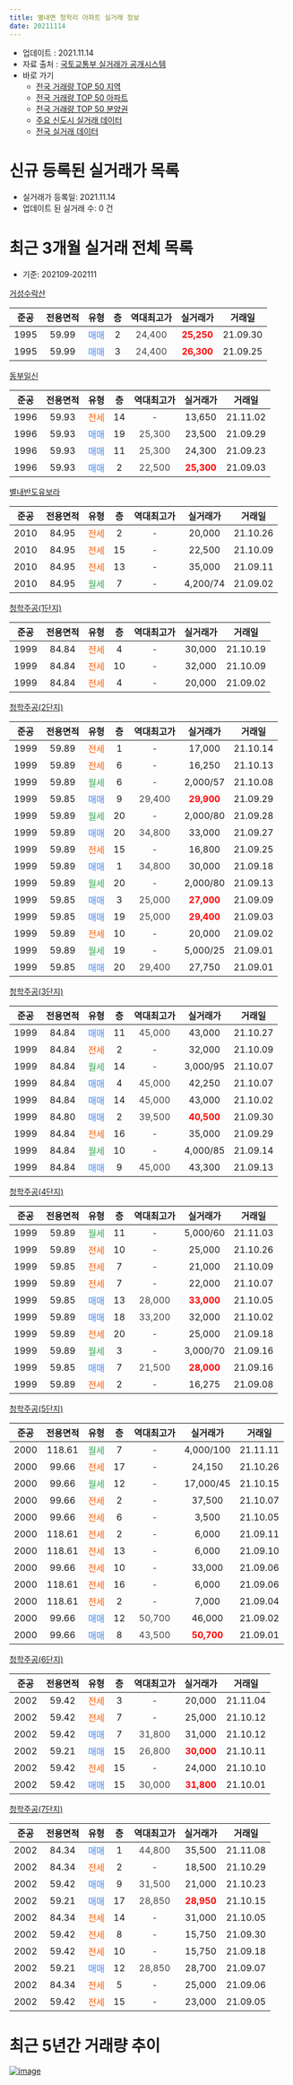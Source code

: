 ```yaml
---
title: 별내면 청학리 아파트 실거래 정보
date: 20211114
---
```


* 업데이트 : 2021.11.14
* 자료 출처 : [국토교통부 실거래가 공개시스템](http://rt.molit.go.kr)
* 바로 가기
    * [전국 거래량 TOP 50 지역](https://apt-info.github.io/apt-trade-info/tr)
    * [전국 거래량 TOP 50 아파트](https://apt-info.github.io/apt-trade-info/ta)
    * [전국 거래량 TOP 50 분양권](https://apt-info.github.io/apt-trade-info/tb)
    * [주요 신도시 실거래 데이터](https://apt-info.github.io/apt-trade-info/newtown)
    * [전국 실거래 데이터](https://apt-info.github.io/apt-trade-info/all)



<script async src="https://pagead2.googlesyndication.com/pagead/js/adsbygoogle.js"></script>
<!-- 기본광고 -->
<ins class="adsbygoogle"
     style="display:block"
     data-ad-client="ca-pub-1142216861245946"
     data-ad-slot="4805727019"
     data-ad-format="auto"
     data-full-width-responsive="true"></ins>
<script>
     (adsbygoogle = window.adsbygoogle || []).push({});
</script>


# 신규 등록된 실거래가 목록

* 실거래가 등록일: 2021.11.14
* 업데이트 된 실거래 수: 0 건




<script async src="https://pagead2.googlesyndication.com/pagead/js/adsbygoogle.js"></script>
<!-- 기본광고 -->
<ins class="adsbygoogle"
     style="display:block"
     data-ad-client="ca-pub-1142216861245946"
     data-ad-slot="4805727019"
     data-ad-format="auto"
     data-full-width-responsive="true"></ins>
<script>
     (adsbygoogle = window.adsbygoogle || []).push({});
</script>


# 최근 3개월 실거래 전체 목록
* 기준: 202109-202111


[거성수락산](https://search.naver.com/search.naver?query=%EA%B1%B0%EC%84%B1%EC%88%98%EB%9D%BD%EC%82%B0)

|준공|전용면적|유형|층|역대최고가|실거래가|거래일|
|:---:|:---:|:---:|:---:|:---:|:---:|:---:|
|1995|59.99|<span style="color:#4285F3">매매</span>|2|<span style="color:#444444">24,400</span>|<b><span style="color:#FF0000">25,250</span></b>|21.09.30|
|1995|59.99|<span style="color:#4285F3">매매</span>|3|<span style="color:#444444">24,400</span>|<b><span style="color:#FF0000">26,300</span></b>|21.09.25|

[동부일신](https://search.naver.com/search.naver?query=%EB%8F%99%EB%B6%80%EC%9D%BC%EC%8B%A0)

|준공|전용면적|유형|층|역대최고가|실거래가|거래일|
|:---:|:---:|:---:|:---:|:---:|:---:|:---:|
|1996|59.93|<span style="color:#FF5A00">전세</span>|14|<span style="color:#444444">-</span>|13,650|21.11.02|
|1996|59.93|<span style="color:#4285F3">매매</span>|19|<span style="color:#444444">25,300</span>|23,500|21.09.29|
|1996|59.93|<span style="color:#4285F3">매매</span>|11|<span style="color:#444444">25,300</span>|24,300|21.09.23|
|1996|59.93|<span style="color:#4285F3">매매</span>|2|<span style="color:#444444">22,500</span>|<b><span style="color:#FF0000">25,300</span></b>|21.09.03|

[별내반도유보라](https://search.naver.com/search.naver?query=%EB%B3%84%EB%82%B4%EB%B0%98%EB%8F%84%EC%9C%A0%EB%B3%B4%EB%9D%BC)

|준공|전용면적|유형|층|역대최고가|실거래가|거래일|
|:---:|:---:|:---:|:---:|:---:|:---:|:---:|
|2010|84.95|<span style="color:#FF5A00">전세</span>|2|<span style="color:#444444">-</span>|20,000|21.10.26|
|2010|84.95|<span style="color:#FF5A00">전세</span>|15|<span style="color:#444444">-</span>|22,500|21.10.09|
|2010|84.95|<span style="color:#FF5A00">전세</span>|13|<span style="color:#444444">-</span>|35,000|21.09.11|
|2010|84.95|<span style="color:#34A853">월세</span>|7|<span style="color:#444444">-</span>|4,200/74|21.09.02|

[청학주공(1단지)](https://search.naver.com/search.naver?query=%EC%B2%AD%ED%95%99%EC%A3%BC%EA%B3%B5%281%EB%8B%A8%EC%A7%80%29)

|준공|전용면적|유형|층|역대최고가|실거래가|거래일|
|:---:|:---:|:---:|:---:|:---:|:---:|:---:|
|1999|84.84|<span style="color:#FF5A00">전세</span>|4|<span style="color:#444444">-</span>|30,000|21.10.19|
|1999|84.84|<span style="color:#FF5A00">전세</span>|10|<span style="color:#444444">-</span>|32,000|21.10.09|
|1999|84.84|<span style="color:#FF5A00">전세</span>|4|<span style="color:#444444">-</span>|20,000|21.09.02|

[청학주공(2단지)](https://search.naver.com/search.naver?query=%EC%B2%AD%ED%95%99%EC%A3%BC%EA%B3%B5%282%EB%8B%A8%EC%A7%80%29)

|준공|전용면적|유형|층|역대최고가|실거래가|거래일|
|:---:|:---:|:---:|:---:|:---:|:---:|:---:|
|1999|59.89|<span style="color:#FF5A00">전세</span>|1|<span style="color:#444444">-</span>|17,000|21.10.14|
|1999|59.89|<span style="color:#FF5A00">전세</span>|6|<span style="color:#444444">-</span>|16,250|21.10.13|
|1999|59.89|<span style="color:#34A853">월세</span>|6|<span style="color:#444444">-</span>|2,000/57|21.10.08|
|1999|59.85|<span style="color:#4285F3">매매</span>|9|<span style="color:#444444">29,400</span>|<b><span style="color:#FF0000">29,900</span></b>|21.09.29|
|1999|59.89|<span style="color:#34A853">월세</span>|20|<span style="color:#444444">-</span>|2,000/80|21.09.28|
|1999|59.89|<span style="color:#4285F3">매매</span>|20|<span style="color:#444444">34,800</span>|33,000|21.09.27|
|1999|59.89|<span style="color:#FF5A00">전세</span>|15|<span style="color:#444444">-</span>|16,800|21.09.25|
|1999|59.89|<span style="color:#4285F3">매매</span>|1|<span style="color:#444444">34,800</span>|30,000|21.09.18|
|1999|59.89|<span style="color:#34A853">월세</span>|20|<span style="color:#444444">-</span>|2,000/80|21.09.13|
|1999|59.85|<span style="color:#4285F3">매매</span>|3|<span style="color:#444444">25,000</span>|<b><span style="color:#FF0000">27,000</span></b>|21.09.09|
|1999|59.85|<span style="color:#4285F3">매매</span>|19|<span style="color:#444444">25,000</span>|<b><span style="color:#FF0000">29,400</span></b>|21.09.03|
|1999|59.89|<span style="color:#FF5A00">전세</span>|10|<span style="color:#444444">-</span>|20,000|21.09.02|
|1999|59.89|<span style="color:#34A853">월세</span>|19|<span style="color:#444444">-</span>|5,000/25|21.09.01|
|1999|59.85|<span style="color:#4285F3">매매</span>|20|<span style="color:#444444">29,400</span>|27,750|21.09.01|

[청학주공(3단지)](https://search.naver.com/search.naver?query=%EC%B2%AD%ED%95%99%EC%A3%BC%EA%B3%B5%283%EB%8B%A8%EC%A7%80%29)

|준공|전용면적|유형|층|역대최고가|실거래가|거래일|
|:---:|:---:|:---:|:---:|:---:|:---:|:---:|
|1999|84.84|<span style="color:#4285F3">매매</span>|11|<span style="color:#444444">45,000</span>|43,000|21.10.27|
|1999|84.84|<span style="color:#FF5A00">전세</span>|2|<span style="color:#444444">-</span>|32,000|21.10.09|
|1999|84.84|<span style="color:#34A853">월세</span>|14|<span style="color:#444444">-</span>|3,000/95|21.10.07|
|1999|84.84|<span style="color:#4285F3">매매</span>|4|<span style="color:#444444">45,000</span>|42,250|21.10.07|
|1999|84.84|<span style="color:#4285F3">매매</span>|14|<span style="color:#444444">45,000</span>|43,000|21.10.02|
|1999|84.80|<span style="color:#4285F3">매매</span>|2|<span style="color:#444444">39,500</span>|<b><span style="color:#FF0000">40,500</span></b>|21.09.30|
|1999|84.84|<span style="color:#FF5A00">전세</span>|16|<span style="color:#444444">-</span>|35,000|21.09.29|
|1999|84.84|<span style="color:#34A853">월세</span>|10|<span style="color:#444444">-</span>|4,000/85|21.09.14|
|1999|84.84|<span style="color:#4285F3">매매</span>|9|<span style="color:#444444">45,000</span>|43,300|21.09.13|

[청학주공(4단지)](https://search.naver.com/search.naver?query=%EC%B2%AD%ED%95%99%EC%A3%BC%EA%B3%B5%284%EB%8B%A8%EC%A7%80%29)

|준공|전용면적|유형|층|역대최고가|실거래가|거래일|
|:---:|:---:|:---:|:---:|:---:|:---:|:---:|
|1999|59.89|<span style="color:#34A853">월세</span>|11|<span style="color:#444444">-</span>|5,000/60|21.11.03|
|1999|59.89|<span style="color:#FF5A00">전세</span>|10|<span style="color:#444444">-</span>|25,000|21.10.26|
|1999|59.85|<span style="color:#FF5A00">전세</span>|7|<span style="color:#444444">-</span>|21,000|21.10.09|
|1999|59.89|<span style="color:#FF5A00">전세</span>|7|<span style="color:#444444">-</span>|22,000|21.10.07|
|1999|59.85|<span style="color:#4285F3">매매</span>|13|<span style="color:#444444">28,000</span>|<b><span style="color:#FF0000">33,000</span></b>|21.10.05|
|1999|59.89|<span style="color:#4285F3">매매</span>|18|<span style="color:#444444">33,200</span>|32,000|21.10.02|
|1999|59.89|<span style="color:#FF5A00">전세</span>|20|<span style="color:#444444">-</span>|25,000|21.09.18|
|1999|59.89|<span style="color:#34A853">월세</span>|3|<span style="color:#444444">-</span>|3,000/70|21.09.16|
|1999|59.85|<span style="color:#4285F3">매매</span>|7|<span style="color:#444444">21,500</span>|<b><span style="color:#FF0000">28,000</span></b>|21.09.16|
|1999|59.89|<span style="color:#FF5A00">전세</span>|2|<span style="color:#444444">-</span>|16,275|21.09.08|


<script async src="https://pagead2.googlesyndication.com/pagead/js/adsbygoogle.js"></script>
<!-- 기본광고 -->
<ins class="adsbygoogle"
     style="display:block"
     data-ad-client="ca-pub-1142216861245946"
     data-ad-slot="4805727019"
     data-ad-format="auto"
     data-full-width-responsive="true"></ins>
<script>
     (adsbygoogle = window.adsbygoogle || []).push({});
</script>


[청학주공(5단지)](https://search.naver.com/search.naver?query=%EC%B2%AD%ED%95%99%EC%A3%BC%EA%B3%B5%285%EB%8B%A8%EC%A7%80%29)

|준공|전용면적|유형|층|역대최고가|실거래가|거래일|
|:---:|:---:|:---:|:---:|:---:|:---:|:---:|
|2000|118.61|<span style="color:#34A853">월세</span>|7|<span style="color:#444444">-</span>|4,000/100|21.11.11|
|2000|99.66|<span style="color:#FF5A00">전세</span>|17|<span style="color:#444444">-</span>|24,150|21.10.26|
|2000|99.66|<span style="color:#34A853">월세</span>|12|<span style="color:#444444">-</span>|17,000/45|21.10.15|
|2000|99.66|<span style="color:#FF5A00">전세</span>|2|<span style="color:#444444">-</span>|37,500|21.10.07|
|2000|99.66|<span style="color:#FF5A00">전세</span>|6|<span style="color:#444444">-</span>|3,500|21.10.05|
|2000|118.61|<span style="color:#FF5A00">전세</span>|2|<span style="color:#444444">-</span>|6,000|21.09.11|
|2000|118.61|<span style="color:#FF5A00">전세</span>|13|<span style="color:#444444">-</span>|6,000|21.09.10|
|2000|99.66|<span style="color:#FF5A00">전세</span>|10|<span style="color:#444444">-</span>|33,000|21.09.06|
|2000|118.61|<span style="color:#FF5A00">전세</span>|16|<span style="color:#444444">-</span>|6,000|21.09.06|
|2000|118.61|<span style="color:#FF5A00">전세</span>|2|<span style="color:#444444">-</span>|7,000|21.09.04|
|2000|99.66|<span style="color:#4285F3">매매</span>|12|<span style="color:#444444">50,700</span>|46,000|21.09.02|
|2000|99.66|<span style="color:#4285F3">매매</span>|8|<span style="color:#444444">43,500</span>|<b><span style="color:#FF0000">50,700</span></b>|21.09.01|

[청학주공(6단지)](https://search.naver.com/search.naver?query=%EC%B2%AD%ED%95%99%EC%A3%BC%EA%B3%B5%286%EB%8B%A8%EC%A7%80%29)

|준공|전용면적|유형|층|역대최고가|실거래가|거래일|
|:---:|:---:|:---:|:---:|:---:|:---:|:---:|
|2002|59.42|<span style="color:#FF5A00">전세</span>|3|<span style="color:#444444">-</span>|20,000|21.11.04|
|2002|59.42|<span style="color:#FF5A00">전세</span>|7|<span style="color:#444444">-</span>|25,000|21.10.12|
|2002|59.42|<span style="color:#4285F3">매매</span>|7|<span style="color:#444444">31,800</span>|31,000|21.10.12|
|2002|59.21|<span style="color:#4285F3">매매</span>|15|<span style="color:#444444">26,800</span>|<b><span style="color:#FF0000">30,000</span></b>|21.10.11|
|2002|59.42|<span style="color:#FF5A00">전세</span>|15|<span style="color:#444444">-</span>|24,000|21.10.10|
|2002|59.42|<span style="color:#4285F3">매매</span>|15|<span style="color:#444444">30,000</span>|<b><span style="color:#FF0000">31,800</span></b>|21.10.01|

[청학주공(7단지)](https://search.naver.com/search.naver?query=%EC%B2%AD%ED%95%99%EC%A3%BC%EA%B3%B5%287%EB%8B%A8%EC%A7%80%29)

|준공|전용면적|유형|층|역대최고가|실거래가|거래일|
|:---:|:---:|:---:|:---:|:---:|:---:|:---:|
|2002|84.34|<span style="color:#4285F3">매매</span>|1|<span style="color:#444444">44,800</span>|35,500|21.11.08|
|2002|84.34|<span style="color:#FF5A00">전세</span>|2|<span style="color:#444444">-</span>|18,500|21.10.29|
|2002|59.42|<span style="color:#4285F3">매매</span>|9|<span style="color:#444444">31,500</span>|21,000|21.10.23|
|2002|59.21|<span style="color:#4285F3">매매</span>|17|<span style="color:#444444">28,850</span>|<b><span style="color:#FF0000">28,950</span></b>|21.10.15|
|2002|84.34|<span style="color:#FF5A00">전세</span>|14|<span style="color:#444444">-</span>|31,000|21.10.05|
|2002|59.42|<span style="color:#FF5A00">전세</span>|8|<span style="color:#444444">-</span>|15,750|21.09.30|
|2002|59.42|<span style="color:#FF5A00">전세</span>|10|<span style="color:#444444">-</span>|15,750|21.09.18|
|2002|59.21|<span style="color:#4285F3">매매</span>|12|<span style="color:#444444">28,850</span>|28,700|21.09.07|
|2002|84.34|<span style="color:#FF5A00">전세</span>|5|<span style="color:#444444">-</span>|25,000|21.09.06|
|2002|59.42|<span style="color:#FF5A00">전세</span>|15|<span style="color:#444444">-</span>|23,000|21.09.05|



<script async src="https://pagead2.googlesyndication.com/pagead/js/adsbygoogle.js"></script>
<!-- 기본광고 -->
<ins class="adsbygoogle"
     style="display:block"
     data-ad-client="ca-pub-1142216861245946"
     data-ad-slot="4805727019"
     data-ad-format="auto"
     data-full-width-responsive="true"></ins>
<script>
     (adsbygoogle = window.adsbygoogle || []).push({});
</script>


# 최근 5년간 거래량 추이


<div style="width:100%;">
    <canvas id="deal_progress" height="200"></canvas>
</div>

<script>
new Chart(document.getElementById("deal_progress"), {
    type: 'line',
    data: {
        labels: ['16.01','16.02','16.03','16.04','16.05','16.06','16.07','16.08','16.09','16.10','16.11','16.12','17.01','17.02','17.03','17.04','17.05','17.06','17.07','17.08','17.09','17.10','17.11','17.12','18.01','18.02','18.03','18.04','18.05','18.06','18.07','18.08','18.09','18.10','18.11','18.12','19.01','19.02','19.03','19.04','19.05','19.06','19.07','19.08','19.09','19.10','19.11','19.12','20.01','20.02','20.03','20.04','20.05','20.06','20.07','20.08','20.09','20.10','20.11','20.12','21.01','21.02','21.03','21.04','21.05','21.06','21.07','21.08','21.09','21.10','21.11'],
        datasets: [{
            label: '매매/분양권',
            data: [30,20,38,30,34,61,36,41,31,50,17,26,12,19,32,27,41,30,29,22,32,24,20,16,21,29,24,11,18,20,22,18,26,18,14,8,10,6,15,18,15,11,22,18,16,36,22,26,10,28,29,29,31,53,52,33,42,64,53,53,24,33,32,33,35,27,10,18,17,10,1],
            borderColor: "rgba(66, 133, 243, 1)",
            backgroundColor: "rgba(66, 133, 243, 0.05)",
            borderWidth: 1,
            pointRadius: 0,
            fill: false,
            lineTension: 0
        },{
            label: '전/월세',
            data: [30,25,36,31,31,33,26,26,21,30,23,24,17,28,23,28,34,35,18,26,26,24,30,14,26,35,37,27,26,21,20,28,17,18,21,18,26,28,23,26,16,16,17,17,19,25,16,23,26,30,23,24,20,28,27,16,21,18,15,13,25,20,30,22,27,20,30,19,22,20,4],
            borderColor: "rgba(255, 90, 0, 1)",
            backgroundColor: "rgba(255, 90, 0, 0.05)",
            borderWidth: 1,
            pointRadius: 0,
            fill: false,
            lineTension: 0
        },{
            label: '합계',
            data: [60,45,74,61,65,94,62,67,52,80,40,50,29,47,55,55,75,65,47,48,58,48,50,30,47,64,61,38,44,41,42,46,43,36,35,26,36,34,38,44,31,27,39,35,35,61,38,49,36,58,52,53,51,81,79,49,63,82,68,66,49,53,62,55,62,47,40,37,39,30,5],
            borderColor: "rgba(0, 0, 0, 1)",
            backgroundColor: "rgba(0, 0, 0, 0.03)",
            borderWidth: 0.1,
            pointRadius: 0,
            fill: true,
            lineTension: 0
        }
        ]
    },
    options: {
        responsive: true,
        title: {
            display: false
        },
        tooltips: {
            mode: 'index',
            intersect: false
        },
        hover: {
            mode: 'nearest',
            intersect: true
        },
        scales: {
            xAxes: [{
                display: true,
                scaleLabel: {
                    display: true,
                    labelString: '년/월'
                }
            }],
            yAxes: [{
                display: true,
                ticks: {
                    suggestedMin: 0,
                },
                scaleLabel: {
                    display: true,
                    labelString: '실거래 수'
                }
            }]
        }
    }
});

</script>


[![image](https://apt-info.github.io/images/2020-01-03-apt-trade-info/1024x500.png)](https://play.google.com/store/apps/details?id=com.aptinfo.apttradeinfo)

